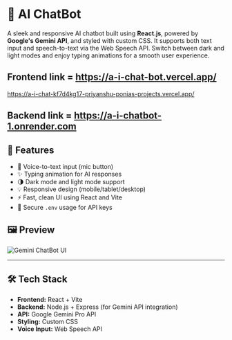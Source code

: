 # 💬  AI ChatBot

A sleek and responsive AI chatbot built using **React.js**, powered by **Google's Gemini API**, and styled with custom CSS. It supports both text input and speech-to-text via the Web Speech API. Switch between dark and light modes and enjoy typing animations for a smooth user experience.

## Frontend link = https://a-i-chat-bot.vercel.app/
https://a-i-chat-kf7d4kg17-priyanshu-ponias-projects.vercel.app/

## Backend link = https://a-i-chatbot-1.onrender.com

## 🚀 Features

- 🎤 Voice-to-text input (mic button)
- ✨ Typing animation for AI responses
- 🌗 Dark mode and light mode support
- 💡 Responsive design (mobile/tablet/desktop)
- ⚡ Fast, clean UI using React and Vite
- 🔐 Secure `.env` usage for API keys


## 🖼️ Preview

![Gemini ChatBot UI](https://your-screenshot-link.com) <!-- Replace with actual screenshot -->

---

## 🛠️ Tech Stack

- **Frontend:** React + Vite
- **Backend:** Node.js + Express (for Gemini API integration)
- **API:** Google Gemini Pro API
- **Styling:** Custom CSS
- **Voice Input:** Web Speech API

